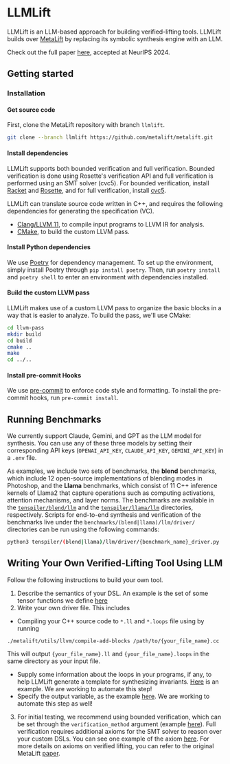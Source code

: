 # LLMLift
LLMLift is an LLM-based approach for building verified-lifting tools. LLMLift builds over [MetaLift](https://metalift.pages.dev/) by replacing its symbolic synthesis engine with an LLM.

Check out the full paper [here](https://openreview.net/forum?id=spwE9sLrfg), accepted at NeurIPS 2024.

## Getting started

### Installation

#### Get source code
First, clone the MetaLift repository with branch `llmlift`.
```bash
git clone --branch llmlift https://github.com/metalift/metalift.git
```

#### Install dependencies
LLMLift supports both bounded verification and full verification. Bounded verification is done using Rosette's verification API and full verification is performed using an SMT solver (cvc5).
For bounded verification, install [Racket](https://racket-lang.org) and [Rosette](https://github.com/emina/rosette), and for full verification, install [cvc5](https://cvc5.github.io/).

LLMLift can translate source code written in C++, and requires the following dependencies for generating the specification (VC).
  - [Clang/LLVM 11](https://llvm.org), to compile input programs to LLVM IR for analysis.
  - [CMake](https://cmake.org/), to build the custom LLVM pass.

#### Install Python dependencies
We use [Poetry](https://python-poetry.org/) for dependency management. To set up the environment, simply install Poetry through `pip install poetry`. Then, run `poetry install` and `poetry shell` to enter an environment with dependencies installed.

#### Build the custom LLVM pass
LLMLift makes use of a custom LLVM pass to organize the basic blocks in a way that is easier to analyze. To build the pass, we'll use CMake:

```bash
cd llvm-pass
mkdir build
cd build
cmake ..
make
cd ../..
```

#### Install pre-commit Hooks
We use [pre-commit](https://pre-commit.com/) to enforce code style and formatting. To install the pre-commit hooks, run `pre-commit install`.

## Running Benchmarks
We currently support Claude, Gemini, and GPT as the LLM model for synthesis. You can use any of these three models by setting their corresponding API keys (`OPENAI_API_KEY`, `CLAUDE_API_KEY`, `GEMINI_API_KEY`) in a `.env` file.

As examples, we include two sets of benchmarks, the **blend** benchmarks, which include 12 open-source implementations of blending modes in Photoshop, and the **Llama** benchmarks, which consist of 11 C++ inference kernels of Llama2 that capture operations such as computing activations, attention mechanisms, and layer norms. The benchmarks are available in the [`tenspiler/blend/llm`](./tenspiler/blend/llm) and the [`tenspiler/llama/llm`](./tenspiler/llama/llm) directories, respectively. Scripts for end-to-end synthesis and verification of the benchmarks live under the `benchmarks/(blend|llama)/llm/driver/` directories can be run using the following commands:

```bash
python3 tenspiler/(blend|llama)/llm/driver/{benchmark_name}_driver.py
```

## Writing Your Own Verified-Lifting Tool Using LLM
Follow the following instructions to build your own tool.

1. Describe the semantics of your DSL. An example is the set of some tensor functions we define [here](./tenspiler/constants.py#L74)
2. Write your own driver file. This includes
  - Compiling your C++ source code to `*.ll` and `*.loops` file using by running
  ```
  ./metalift/utils/llvm/compile-add-blocks /path/to/{your_file_name}.cc
  ```
  This will output `{your_file_name}.ll` and `{your_file_name}.loops` in the same directory as your input file.
  - Supply some information about the loops in your programs, if any, to help LLMLift generate a template for synthesizing invariants. [Here](./tenspiler/blend/llm/linear_dodge_8_driver.py#L14-L28) is an example. We are working to automate this step!
  - Specify the output variable, as the example [here](./tenspiler/blend/llm/linear_dodge_8_driver.py#L29). We are working to automate this step as well!
3. For initial testing, we recommend using bounded verification, which can be set through the `verification_method` argument (example [here](./tenspiler/blend/llm/linear_dodge_8_driver.py#L14-L28)). Full verification requires additional axioms for the SMT solver to reason over your custom DSLs. You can see one example of the axiom [here](./tenspiler/axioms.py#L141-149). For more details on axioms on verified lifting, you can refer to the original MetaLift [paper](https://drops.dagstuhl.de/storage/00lipics/lipics-vol263-ecoop2023/LIPIcs.ECOOP.2023.38/LIPIcs.ECOOP.2023.38.pdf).
